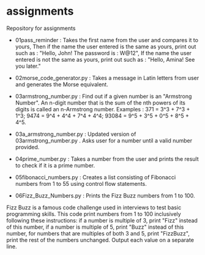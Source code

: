 # assignments
Repository for assignments

- 01pass_reminder : Takes the first name from the user and compares it to yours,
Then if the name the user entered is the same as yours, print out such as : "Hello, John! The password is : W@12",
If the name the user entered is not the same as yours, print out such as : "Hello, Amina! See you later."

- 02morse_code_generator.py : Takes a message in Latin letters from user and generates  the Morse equivalent.

- 03armstrong_number.py : Find out if a given number is an "Armstrong Number".
An n-digit number that is the sum of the nth powers of its digits is called an n-Armstrong number. Examples :
371 = 3^3 + 7^3 + 1^3;
9474 = 9^4 + 4^4 + 7^4 + 4^4;
93084 = 9^5 + 3^5 + 0^5 + 8^5 + 4^5.

- 03a_armstrong_number.py : Updated version of 03armstrong_number.py . Asks user for a number until a valid number provided.

- 04prime_number.py : Takes a number from the user and prints the result to check if it is a prime number.

- 05fibonacci_numbers.py :  Creates a list consisting of Fibonacci numbers from 1 to 55 using control flow statements.

- 06Fizz_Buzz_Numbers.py : Prints the Fizz Buzz numbers from 1 to 100.

Fizz Buzz is a famous code challenge used in interviews to test basic programming skills. This code print numbers from 1 to 100 inclusively following these instructions:
	if a number is multiple of 3, print "Fizz" instead of this number,
	if a number is multiple of 5, print "Buzz" instead of this number,
	for numbers that are multiples of both 3 and 5, print "FizzBuzz",
	print the rest of the numbers unchanged.
	Output each value on a separate line.